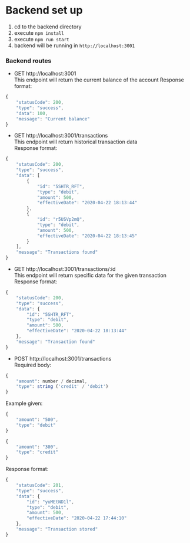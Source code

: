 # Backend set up
1) cd to the backend directory
2) execute `npm install`
3) execute `npm run start`
4) backend will be running in `http://localhost:3001`

### Backend routes
- GET http://localhost:3001  
This endpoint will return the current balance of the account
Response format: 
```js
{
    "statusCode": 200,
    "type": "success",
    "data": 100,
    "message": "Current balance"
}
```

- GET http://localhost:3001/transactions  
This endpoint will return historical transaction data  
Response format:
```js
{
    "statusCode": 200,
    "type": "success",
    "data": [
        {
            "id": "5SHTR_RFT",
            "type": "debit",
            "amount": 500,
            "effectiveDate": "2020-04-22 18:13:44"
        },
        {
            "id": "r5USVp2mQ",
            "type": "debit",
            "amount": 500,
            "effectiveDate": "2020-04-22 18:13:45"
        }
    ],
    "message": "Transactions found"
}
```

- GET http://localhost:3001/transactions/:id  
This endpoint will return specific data for the given transaction  
Response format:
```js
{
    "statusCode": 200,
    "type": "success",
    "data": {
        "id": "5SHTR_RFT",
        "type": "debit",
        "amount": 500,
        "effectiveDate": "2020-04-22 18:13:44"
    },
    "message": "Transaction found"
}
```


- POST http://localhost:3001/transactions  
Required body:
```js
{
	"amount": number / decimal,
	"type": string ('credit' / 'debit')
}
```

Example given:
```js
{
	"amount": "500",
	"type": "debit"
}

{
	"amount": "300",
	"type": "credit"
}
```

Response format:
```js
{
    "statusCode": 201,
    "type": "success",
    "data": {
        "id": "yuMEtND1l",
        "type": "debit",
        "amount": 500,
        "effectiveDate": "2020-04-22 17:44:10"
    },
    "message": "Transaction stored"
}
```
